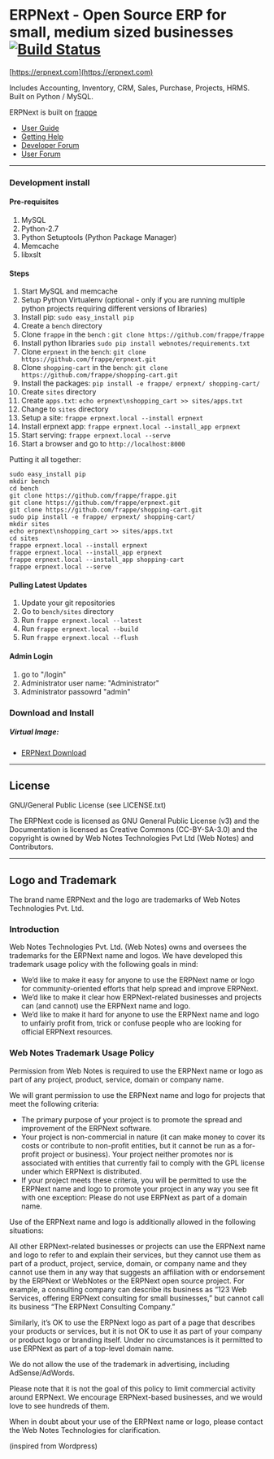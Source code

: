 # ERPNext - Open Source ERP for small, medium sized businesses [![Build Status](https://travis-ci.org/frappe/erpnext.png)](https://travis-ci.org/frappe/erpnext)

[https://erpnext.com](https://erpnext.com)

Includes Accounting, Inventory, CRM, Sales, Purchase, Projects, HRMS. Built on Python / MySQL.

ERPNext is built on [frappe](https://github.com/frappe/frappe)

- [User Guide](http://erpnext.org/user-guide.html)
- [Getting Help](http://erpnext.org/getting-help.html)
- [Developer Forum](http://groups.google.com/group/erpnext-developer-forum)
- [User Forum](http://groups.google.com/group/erpnext-user-forum)

---

### Development install

#### Pre-requisites

1. MySQL
1. Python-2.7
1. Python Setuptools (Python Package Manager)
1. Memcache
1. libxslt

#### Steps

1. Start MySQL and memcache
1. Setup Python Virtualenv (optional - only if you are running multiple python projects requiring different versions of libraries)
1. Install pip: `sudo easy_install pip`
1. Create a `bench` directory
1. Clone `frappe` in the `bench` : `git clone https://github.com/frappe/frappe`
1. Install python libraries `sudo pip install webnotes/requirements.txt`
1. Clone `erpnext` in the `bench`: `git clone https://github.com/frappe/erpnext.git`
1. Clone `shopping-cart` in the `bench`: `git clone https://github.com/frappe/shopping-cart.git`
1. Install the packages: `pip install -e frappe/ erpnext/ shopping-cart/`
1. Create `sites` directory
1. Create `apps.txt`: `echo erpnext\nshopping_cart >> sites/apps.txt`
1. Change to `sites` directory
1. Setup a site: `frappe erpnext.local --install erpnext`
1. Install erpnext app: `frappe erpnext.local --install_app erpnext`
1. Start serving: `frappe erpnext.local --serve`
1. Start a browser and go to `http://localhost:8000`

Putting it all together:

```
sudo easy_install pip
mkdir bench
cd bench
git clone https://github.com/frappe/frappe.git
git clone https://github.com/frappe/erpnext.git
git clone https://github.com/frappe/shopping-cart.git
sudo pip install -e frappe/ erpnext/ shopping-cart/
mkdir sites
echo erpnext\nshopping_cart >> sites/apps.txt
cd sites
frappe erpnext.local --install erpnext
frappe erpnext.local --install_app erpnext
frappe erpnext.local --install_app shopping-cart
frappe erpnext.local --serve
```

#### Pulling Latest Updates

1. Update your git repositories
1. Go to `bench/sites` directory
1. Run `frappe erpnext.local --latest`
1. Run `frappe erpnext.local --build`
1. Run `frappe erpnext.local --flush`

#### Admin Login

1. go to "/login"
1. Administrator user name: "Administrator"
1. Administrator passowrd "admin"

### Download and Install

##### Virtual Image:

- [ERPNext Download](http://erpnext.com/erpnext-download)

---

## License

GNU/General Public License (see LICENSE.txt)

The ERPNext code is licensed as GNU General Public License (v3) and the Documentation is licensed as Creative Commons (CC-BY-SA-3.0) and the copyright is owned by Web Notes Technologies Pvt Ltd (Web Notes) and Contributors. 

---

## Logo and Trademark

The brand name ERPNext and the logo are trademarks of Web Notes Technologies Pvt. Ltd.

### Introduction

Web Notes Technologies Pvt. Ltd. (Web Notes) owns and oversees the trademarks for the ERPNext name and logos. We have developed this trademark usage policy with the following goals in mind:

- We’d like to make it easy for anyone to use the ERPNext name or logo for community-oriented efforts that help spread and improve ERPNext.
- We’d like to make it clear how ERPNext-related businesses and projects can (and cannot) use the ERPNext name and logo.
- We’d like to make it hard for anyone to use the ERPNext name and logo to unfairly profit from, trick or confuse people who are looking for official ERPNext resources.

### Web Notes Trademark Usage Policy

Permission from Web Notes is required to use the ERPNext name or logo as part of any project, product, service, domain or company name.

We will grant permission to use the ERPNext name and logo for projects that meet the following criteria:

- The primary purpose of your project is to promote the spread and improvement of the ERPNext software.
- Your project is non-commercial in nature (it can make money to cover its costs or contribute to non-profit entities, but it cannot be run as a for-profit project or business).
Your project neither promotes nor is associated with entities that currently fail to comply with the GPL license under which ERPNext is distributed.
- If your project meets these criteria, you will be permitted to use the ERPNext name and logo to promote your project in any way you see fit with one exception: Please do not use ERPNext as part of a domain name. 

Use of the ERPNext name and logo is additionally allowed in the following situations:

All other ERPNext-related businesses or projects can use the ERPNext name and logo to refer to and explain their services, but they cannot use them as part of a product, project, service, domain, or company name and they cannot use them in any way that suggests an affiliation with or endorsement by the ERPNext or WebNotes or the ERPNext open source project. For example, a consulting company can describe its business as “123 Web Services, offering ERPNext consulting for small businesses,” but cannot call its business “The ERPNext Consulting Company.”

Similarly, it’s OK to use the ERPNext logo as part of a page that describes your products or services, but it is not OK to use it as part of your company or product logo or branding itself. Under no circumstances is it permitted to use ERPNext as part of a top-level domain name.

We do not allow the use of the trademark in advertising, including AdSense/AdWords.

Please note that it is not the goal of this policy to limit commercial activity around ERPNext. We encourage ERPNext-based businesses, and we would love to see hundreds of them.

When in doubt about your use of the ERPNext name or logo, please contact the Web Notes Technologies for clarification.

(inspired from Wordpress)
